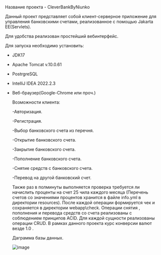 Название проекта -  CleverBankByNiunko

Данный проект представляет собой  клиент-серверное приложение для управления банковскими счетами, реализованное с помощью Jakarta EE(Servlets).

Для удобства реализован простейший вебинтерфейс.

Для запуска необходимо установить:
 - JDK17
 - Apache Tomcat v.10.0.61
 - PostrgreSQL
 - IntelliJ IDEA 2022.2.3
 - Веб-браузер(Google-Chrome или проч.)
   
   Возможности клиента:
   
   -Авторизация.
   
   -Регистрация.

   -Выбор банковского счета из перечня.
   
   -Открытие банковского счета.
   
   -Закрытие банковского счета.
   
   -Пополнение банковского счета.

   -Снятие средств с банковского счета.
   
   -Перевод на другой банковский счет.
   
   Также раз в полминуты выполняется проверка требуется ли начислить проценты на счет 25 чила каждого месяца (Перечень счетов со значениями процентов хранится в файле info.yml в директории resources).
   После каждой операции формируется чек и сохраняется в директории webapp\check. Операции снятия , пополнения и перевода средств со счета реализованы с соблюдением принципов ACID.
   Для каждой сущности реализованы операции CRUD. В рамках данного проекта курс конверсии валют везде 1.0 .
   
   Даграмма базы данных.

   
   ![image](https://github.com/AlexNiunko/CleverBankByNiunko/assets/63747979/9403a00c-a083-451e-9eb2-25350b6eb567)

   
   


